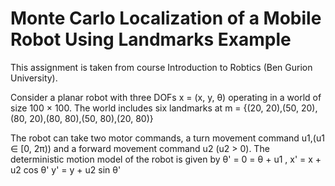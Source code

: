 # Monte Carlo Localization of a Mobile Robot Using Landmarks Example

This assignment is taken from course Introduction to Robtics (Ben Gurion University).

Consider a planar robot with three DOFs x = (x, y, θ) operating in a world of size 100 × 100. 
The world includes six landmarks at
m = {(20, 20),(50, 20),(80, 20),(80, 80),(50, 80),(20, 80)}

The robot can take two motor commands, a turn movement command u1,(u1 ∈ [0, 2π)) and a forward
movement command u2 (u2 > 0). The deterministic motion model of the robot is given by
θ' = 0 = θ + u1 ,
x' = x + u2 cos θ'
y' = y + u2 sin θ'

